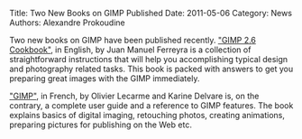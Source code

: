 Title: Two New Books on GIMP Published
Date: 2011-05-06
Category: News
Authors: Alexandre Prokoudine

Two new books on GIMP have been published recently. ["GIMP 2.6 Cookbook"](https://www.packtpub.com/gimp-2-6-cookbook/book), in English, by Juan Manuel Ferreyra is a collection of straightforward instructions that will help you accomplishing typical design and photography related tasks. This book is packed with answers to get you preparing great images with the GIMP immediately.

["GIMP"](http://www.pearson.fr/livre/?GCOI=27440100358850), in French, by Olivier Lecarme and Karine Delvare is, on the contrary, a complete user guide and a reference to GIMP features. The book explains basics of digital imaging, retouching photos, creating animations, preparing pictures for publishing on the Web etc.
